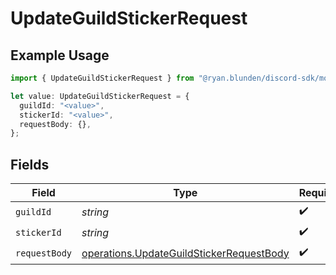 # UpdateGuildStickerRequest

## Example Usage

```typescript
import { UpdateGuildStickerRequest } from "@ryan.blunden/discord-sdk/models/operations";

let value: UpdateGuildStickerRequest = {
  guildId: "<value>",
  stickerId: "<value>",
  requestBody: {},
};
```

## Fields

| Field                                                                                                | Type                                                                                                 | Required                                                                                             | Description                                                                                          |
| ---------------------------------------------------------------------------------------------------- | ---------------------------------------------------------------------------------------------------- | ---------------------------------------------------------------------------------------------------- | ---------------------------------------------------------------------------------------------------- |
| `guildId`                                                                                            | *string*                                                                                             | :heavy_check_mark:                                                                                   | N/A                                                                                                  |
| `stickerId`                                                                                          | *string*                                                                                             | :heavy_check_mark:                                                                                   | N/A                                                                                                  |
| `requestBody`                                                                                        | [operations.UpdateGuildStickerRequestBody](../../models/operations/updateguildstickerrequestbody.md) | :heavy_check_mark:                                                                                   | N/A                                                                                                  |